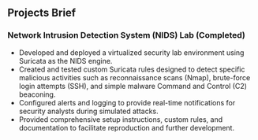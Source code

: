 ## Projects Brief

### Network Intrusion Detection System (NIDS) Lab (Completed)

- Developed and deployed a virtualized security lab environment using Suricata as the NIDS engine.
- Created and tested custom Suricata rules designed to detect specific malicious activities such as reconnaissance scans (Nmap), brute-force login attempts (SSH), and simple malware Command and Control (C2) beaconing.
- Configured alerts and logging to provide real-time notifications for security analysts during simulated attacks.
- Provided comprehensive setup instructions, custom rules, and documentation to facilitate reproduction and further development.


